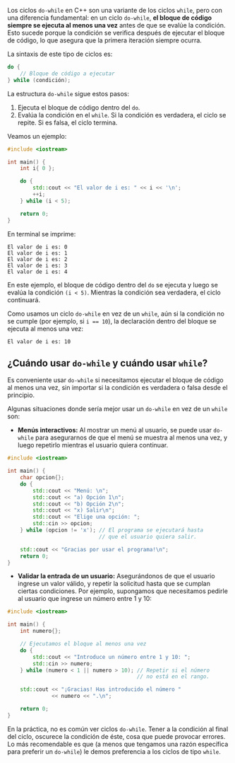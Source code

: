Los ciclos `do-while` en C++ son una variante de los ciclos `while`, pero con una diferencia fundamental: en un ciclo `do-while`, **el bloque de código siempre se ejecuta al menos una vez** antes de que se evalúe la condición. Esto sucede porque la condición se verifica después de ejecutar el bloque de código, lo que asegura que la primera iteración siempre ocurra.

La sintaxis de este tipo de ciclos es:
```c++
do {
    // Bloque de código a ejecutar
} while (condición);
```

La estructura `do-while` sigue estos pasos:
1. Ejecuta el bloque de código dentro del `do`.
2. Evalúa la condición en el `while`. Si la condición es verdadera, el ciclo se repite. Si es falsa, el ciclo termina.

Veamos un ejemplo:
```c++
#include <iostream>

int main() {
    int i{ 0 };

    do {
        std::cout << "El valor de i es: " << i << '\n';
        ++i;
    } while (i < 5);

    return 0;
}
```
En terminal se imprime:
```
El valor de i es: 0
El valor de i es: 1
El valor de i es: 2
El valor de i es: 3
El valor de i es: 4
```

En este ejemplo, el bloque de código dentro del `do` se ejecuta y luego se evalúa la condición `(i < 5)`. Mientras la condición sea verdadera, el ciclo continuará.

Como usamos un ciclo `do-while` en vez de un `while`, aún si la condición no se cumple (por ejemplo, si `i == 10`), la declaración dentro del bloque se ejecuta al menos una vez:
```
El valor de i es: 10
```

## ¿Cuándo usar `do-while` y cuándo usar `while`?
Es conveniente usar `do-while` si necesitamos ejecutar el bloque de código al menos una vez, sin importar si la condición es verdadera o falsa desde el principio.

Algunas situaciones donde sería mejor usar un `do-while` en vez de un `while` son:
* **Menús interactivos:** Al mostrar un menú al usuario, se puede usar `do-while` para asegurarnos de que el menú se muestra al menos una vez, y luego repetirlo mientras el usuario quiera continuar.
```c++
#include <iostream>

int main() {
    char opcion{};
    do {
        std::cout << "Menú: \n";
        std::cout << "a) Opción 1\n";
        std::cout << "b) Opción 2\n";
        std::cout << "x) Salir\n";
        std::cout << "Elige una opción: ";
        std::cin >> opcion;
    } while (opcion != 'x'); // El programa se ejecutará hasta
                             // que el usuario quiera salir.

    std::cout << "Gracias por usar el programa!\n";
    return 0;
}
```
* **Validar la entrada de un usuario:** Asegurándonos de que el usuario ingrese un valor válido, y repetir la solicitud hasta que se cumplan ciertas condiciones. Por ejemplo, supongamos que necesitamos pedirle al usuario que ingrese un número entre 1 y 10:
```c++
#include <iostream>

int main() {
    int numero{};

    // Ejecutamos el bloque al menos una vez
    do {
        std::cout << "Introduce un número entre 1 y 10: ";
        std::cin >> numero;
    } while (numero < 1 || numero > 10); // Repetir si el número 
                                         // no está en el rango.

    std::cout << "¡Gracias! Has introducido el número " 
              << numero << ".\n";

    return 0;
}
```

En la práctica, no es común ver ciclos `do-while`. Tener a la condición al final del ciclo, oscurece la condición de éste, cosa que puede provocar errores. Lo más recomendable es que (a menos que tengamos una razón específica para preferir un `do-while`) le demos preferencia a los ciclos de tipo `while`.
